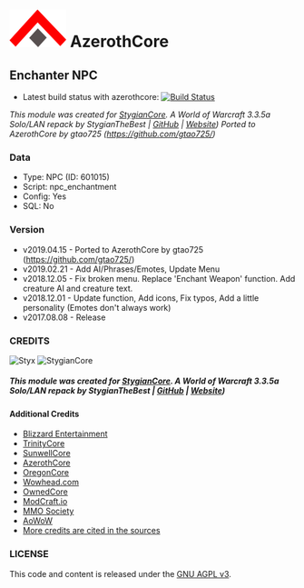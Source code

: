 # ![logo](https://raw.githubusercontent.com/azerothcore/azerothcore.github.io/master/images/logo-github.png) AzerothCore
## Enchanter NPC
- Latest build status with azerothcore: [![Build Status](https://github.com/azerothcore/mod-npc-enchanter/workflows/core-build/badge.svg?branch=master&event=push)](https://github.com/azerothcore/mod-npc-enchanter)

_This module was created for [StygianCore](https://rebrand.ly/stygiancoreproject). A World of Warcraft 3.3.5a Solo/LAN repack by StygianTheBest | [GitHub](https://rebrand.ly/stygiangithub) | [Website](https://rebrand.ly/stygianthebest))_
_Ported to AzerothCore by gtao725 (https://github.com/gtao725/)_

### Data ###

- Type: NPC (ID: 601015)
- Script: npc_enchantment
- Config: Yes
- SQL: No

### Version ###

- v2019.04.15 - Ported to AzerothCore by gtao725 (https://github.com/gtao725/)
- v2019.02.21 - Add AI/Phrases/Emotes, Update Menu
- v2018.12.05 - Fix broken menu. Replace 'Enchant Weapon' function. Add creature AI and creature text.
- v2018.12.01 - Update function, Add icons, Fix typos, Add a little personality (Emotes don't always work)
- v2017.08.08 - Release

### CREDITS

![Styx](https://stygianthebest.github.io/assets/img/avatar/avatar-128.jpg "Styx")
![StygianCore](https://stygianthebest.github.io/assets/img/projects/stygiancore/StygianCore.png "StygianCore")

##### This module was created for [StygianCore](https://rebrand.ly/stygiancoreproject). A World of Warcraft 3.3.5a Solo/LAN repack by StygianTheBest | [GitHub](https://rebrand.ly/stygiangithub) | [Website](https://rebrand.ly/stygianthebest))

#### Additional Credits

- [Blizzard Entertainment](http://blizzard.com)
- [TrinityCore](https://github.com/TrinityCore/TrinityCore/blob/3.3.5/THANKS)
- [SunwellCore](http://www.azerothcore.org/pages/sunwell.pl/)
- [AzerothCore](https://github.com/AzerothCore/azerothcore-wotlk/graphs/contributors)
- [OregonCore](https://wiki.oregon-core.net/)
- [Wowhead.com](http://wowhead.com)
- [OwnedCore](http://ownedcore.com/)
- [ModCraft.io](http://modcraft.io/)
- [MMO Society](https://www.mmo-society.com/)
- [AoWoW](https://wotlk.evowow.com/)
- [More credits are cited in the sources](https://github.com/StygianTheBest)

### LICENSE

This code and content is released under the [GNU AGPL v3](https://github.com/azerothcore/azerothcore-wotlk/blob/master/LICENSE-AGPL3).
